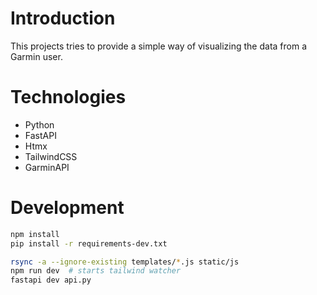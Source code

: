# Introduction

This projects tries to provide a simple way of visualizing the data from a Garmin user.

# Technologies

- Python
- FastAPI
- Htmx
- TailwindCSS
- GarminAPI

# Development

```sh
npm install
pip install -r requirements-dev.txt

rsync -a --ignore-existing templates/*.js static/js
npm run dev  # starts tailwind watcher
fastapi dev api.py
```
